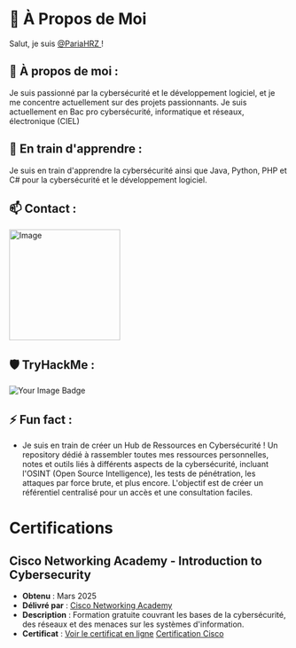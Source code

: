 # 👤 À Propos de Moi


Salut, je suis <a href="https://discordapp.com/users/633695329841184788">
    @PariaHRZ
</a>!

## 🌟 À propos de moi :

Je suis passionné par la cybersécurité et le développement logiciel, et je me concentre actuellement sur des projets passionnants.
Je suis actuellement en Bac pro cybersécurité, informatique et réseaux, électronique (CIEL)

## 📘 En train d'apprendre :

Je suis en train d'apprendre la cybersécurité ainsi que Java, Python, PHP et C# pour la cybersécurité et le développement logiciel.

## 📫 Contact :

<a href="https://discordapp.com/users/633695329841184788">
    <img src="https://github.com/PariaHRZ/PariaHRZ/assets/167918126/c082e65d-713e-4d31-be0a-f32e64b4a50c" alt="Image" width="200"/>
</a>


## 🛡️ TryHackMe :

<img src="https://tryhackme-badges.s3.amazonaws.com/PariaHRZ.png" alt="Your Image Badge" />

## ⚡ Fun fact :

- Je suis en train de créer un Hub de Ressources en Cybersécurité ! Un repository dédié à rassembler toutes mes ressources personnelles, notes et outils liés à différents aspects de la cybersécurité, incluant l'OSINT (Open Source Intelligence), les tests de pénétration, les attaques par force brute, et plus encore. L'objectif est de créer un référentiel centralisé pour un accès et une consultation faciles.

# Certifications

## Cisco Networking Academy - Introduction to Cybersecurity
- **Obtenu** : Mars 2025
- **Délivré par** : [Cisco Networking Academy](https://www.netacad.com)
- **Description** : Formation gratuite couvrant les bases de la cybersécurité, des réseaux et des menaces sur les systèmes d'information.
- **Certificat** : [Voir le certificat en ligne](https://www.credly.com/badges/a13c4fd0-fc4c-4af7-8011-dd38bcd18077/public_url)
[Certification Cisco](https://raw.githubusercontent.com/PariaHRZ/PariaHRZ/refs/heads/main/ciscoyIntroductionToCybersecurity.png)


